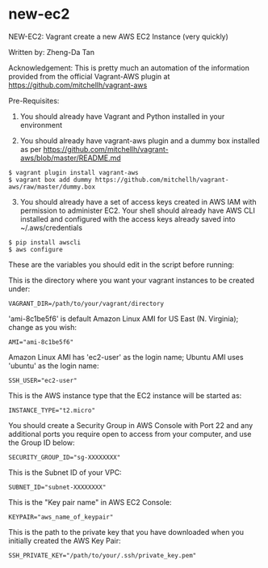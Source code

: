 # new-ec2
NEW-EC2: Vagrant create a new AWS EC2 Instance (very quickly)

Written by: Zheng-Da Tan

Acknowledgement: This is pretty much an automation of the information provided from the official Vagrant-AWS plugin at https://github.com/mitchellh/vagrant-aws

Pre-Requisites:

1. You should already have Vagrant and Python installed in your environment

2. You should already have vagrant-aws plugin and a dummy box installed as per https://github.com/mitchellh/vagrant-aws/blob/master/README.md
```
$ vagrant plugin install vagrant-aws
$ vagrant box add dummy https://github.com/mitchellh/vagrant-aws/raw/master/dummy.box
```

3. You should already have a set of access keys created in AWS IAM with permission to administer EC2.  Your shell should already have AWS CLI installed and configured with the access keys already saved into ~/.aws/credentials
```
$ pip install awscli
$ aws configure
```

These are the variables you should edit in the script before running:

This is the directory where you want your vagrant instances to be created under:
```
VAGRANT_DIR=/path/to/your/vagrant/directory
```
'ami-8c1be5f6' is default Amazon Linux AMI for US East (N. Virginia); change as you wish:
```
AMI="ami-8c1be5f6"
```
Amazon Linux AMI has 'ec2-user' as the login name; Ubuntu AMI uses 'ubuntu' as the login name:
```
SSH_USER="ec2-user"
```
This is the AWS instance type that the EC2 instance will be started as:
```
INSTANCE_TYPE="t2.micro"
```
You should create a Security Group in AWS Console with Port 22 and any additional ports you require open to access from your computer, and use the Group ID below:
```
SECURITY_GROUP_ID="sg-XXXXXXXX"
```
This is the Subnet ID of your VPC:
```
SUBNET_ID="subnet-XXXXXXXX"
```
This is the "Key pair name" in AWS EC2 Console:
```
KEYPAIR="aws_name_of_keypair"
```
This is the path to the private key that you have downloaded when you initially created the AWS Key Pair:
```
SSH_PRIVATE_KEY="/path/to/your/.ssh/private_key.pem"
```
